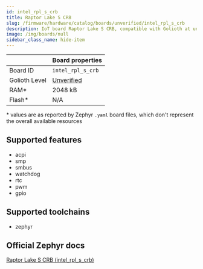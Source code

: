 ```yaml
---
id: intel_rpl_s_crb
title: Raptor Lake S CRB
slug: /firmware/hardware/catalog/boards/unverified/intel_rpl_s_crb
description: IoT board Raptor Lake S CRB, compatible with Golioth at unverified level.
image: /img/boards/null
sidebar_class_name: hide-item
---
```


[//]: # (This is an auto-generated file, do not edit! Changes to it will be lost upon re-generation)



|                | Board properties     |
| -------------  | -------------------- |
| Board ID       | `intel_rpl_s_crb` |
| Golioth Level  | [Unverified](/firmware/hardware#unverified-boards) |
| RAM*           | 2048 kB |
| Flash*         | N/A |

\* values are as reported by Zephyr `.yaml` board files, which don't represent the overall available resources



## Supported features

* acpi
* smp
* smbus
* watchdog
* rtc
* pwm
* gpio

## Supported toolchains

* zephyr

## Official Zephyr docs

[Raptor Lake S CRB (intel_rpl_s_crb)](https://docs.zephyrproject.org/latest/boards/intel/rpl/doc/index.html)
